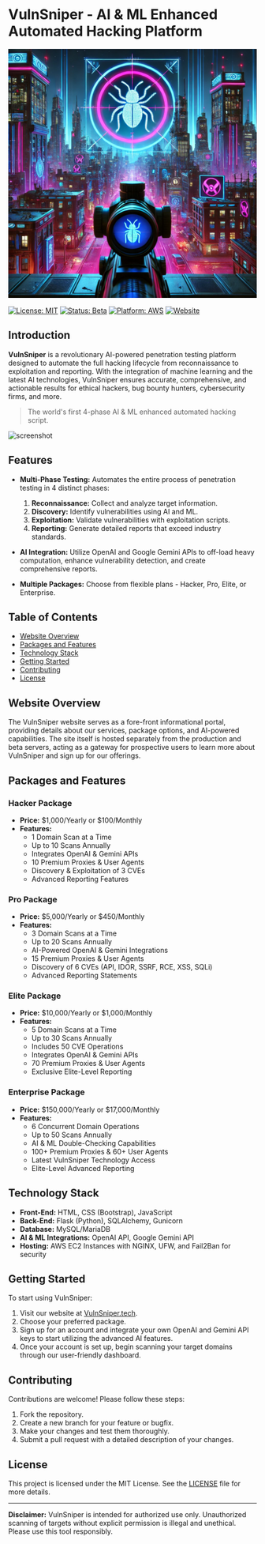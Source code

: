 # VulnSniper - AI & ML Enhanced Automated Hacking Platform

![VulnSniper Banner](img/VulnSniper_Wallpaper1.jpg)

[![License: MIT](https://img.shields.io/badge/License-MIT-yellow.svg)](LICENSE) [![Status: Beta](https://img.shields.io/badge/Status-Beta-blue)]() [![Platform: AWS](https://img.shields.io/badge/Platform-AWS-green)]() [![Website](https://img.shields.io/badge/Website-vulnsniper.tech-blueviolet)](https://vulnsniper.tech)

## Introduction

**VulnSniper** is a revolutionary AI-powered penetration testing platform designed to automate the full hacking lifecycle from reconnaissance to exploitation and reporting. With the integration of machine learning and the latest AI technologies, VulnSniper ensures accurate, comprehensive, and actionable results for ethical hackers, bug bounty hunters, cybersecurity firms, and more.

> The world's first 4-phase AI & ML enhanced automated hacking script.

![screenshot](https://cdn.discordapp.com/attachments/1291947133833838665/1291949911541284928/Screenshot_from_2024-09-30_00-54-26.png?ex=6715135e&is=6713c1de&hm=2678f47a22ec00712570bfe28cef6f672c9acfb5a9765b253c00eb4b5347f3d1&)

## Features

- **Multi-Phase Testing:** Automates the entire process of penetration testing in 4 distinct phases:
  1. **Reconnaissance:** Collect and analyze target information.
  2. **Discovery:** Identify vulnerabilities using AI and ML.
  3. **Exploitation:** Validate vulnerabilities with exploitation scripts.
  4. **Reporting:** Generate detailed reports that exceed industry standards.

- **AI Integration:** Utilize OpenAI and Google Gemini APIs to off-load heavy computation, enhance vulnerability detection, and create comprehensive reports.

- **Multiple Packages:** Choose from flexible plans - Hacker, Pro, Elite, or Enterprise.

## Table of Contents

- [Website Overview](#website-overview)
- [Packages and Features](#packages-and-features)
- [Technology Stack](#technology-stack)
- [Getting Started](#getting-started)
- [Contributing](#contributing)
- [License](#license)

## Website Overview

The VulnSniper website serves as a fore-front informational portal, providing details about our services, package options, and AI-powered capabilities. The site itself is hosted separately from the production and beta servers, acting as a gateway for prospective users to learn more about VulnSniper and sign up for our offerings.

## Packages and Features

### Hacker Package

- **Price:** $1,000/Yearly or $100/Monthly
- **Features:**
  - 1 Domain Scan at a Time
  - Up to 10 Scans Annually
  - Integrates OpenAI & Gemini APIs
  - 10 Premium Proxies & User Agents
  - Discovery & Exploitation of 3 CVEs
  - Advanced Reporting Features

### Pro Package

- **Price:** $5,000/Yearly or $450/Monthly
- **Features:**
  - 3 Domain Scans at a Time
  - Up to 20 Scans Annually
  - AI-Powered OpenAI & Gemini Integrations
  - 15 Premium Proxies & User Agents
  - Discovery of 6 CVEs (API, IDOR, SSRF, RCE, XSS, SQLi)
  - Advanced Reporting Statements

### Elite Package

- **Price:** $10,000/Yearly or $1,000/Monthly
- **Features:**
  - 5 Domain Scans at a Time
  - Up to 30 Scans Annually
  - Includes 50 CVE Operations
  - Integrates OpenAI & Gemini APIs
  - 70 Premium Proxies & User Agents
  - Exclusive Elite-Level Reporting

### Enterprise Package

- **Price:** $150,000/Yearly or $17,000/Monthly
- **Features:**
  - 6 Concurrent Domain Operations
  - Up to 50 Scans Annually
  - AI & ML Double-Checking Capabilities
  - 100+ Premium Proxies & 60+ User Agents
  - Latest VulnSniper Technology Access
  - Elite-Level Advanced Reporting

## Technology Stack

- **Front-End:** HTML, CSS (Bootstrap), JavaScript
- **Back-End:** Flask (Python), SQLAlchemy, Gunicorn
- **Database:** MySQL/MariaDB
- **AI & ML Integrations:** OpenAI API, Google Gemini API
- **Hosting:** AWS EC2 Instances with NGINX, UFW, and Fail2Ban for security

## Getting Started

To start using VulnSniper:

1. Visit our website at [VulnSniper.tech](https://vulnsniper.tech).
2. Choose your preferred package.
3. Sign up for an account and integrate your own OpenAI and Gemini API keys to start utilizing the advanced AI features.
4. Once your account is set up, begin scanning your target domains through our user-friendly dashboard.

## Contributing

Contributions are welcome! Please follow these steps:

1. Fork the repository.
2. Create a new branch for your feature or bugfix.
3. Make your changes and test them thoroughly.
4. Submit a pull request with a detailed description of your changes.

## License

This project is licensed under the MIT License. See the [LICENSE](LICENSE) file for more details.

---

**Disclaimer:** VulnSniper is intended for authorized use only. Unauthorized scanning of targets without explicit permission is illegal and unethical. Please use this tool responsibly.
